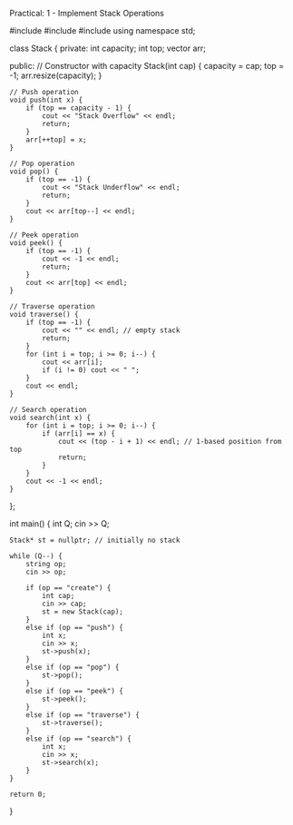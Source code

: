 
Practical: 1 - Implement Stack Operations

#include <iostream>
#include <vector>
#include <string>
using namespace std;

class Stack {
private:
    int capacity;
    int top;
    vector<int> arr;

public:
    // Constructor with capacity
    Stack(int cap) {
        capacity = cap;
        top = -1;
        arr.resize(capacity);
    }

    // Push operation
    void push(int x) {
        if (top == capacity - 1) {
            cout << "Stack Overflow" << endl;
            return;
        }
        arr[++top] = x;
    }

    // Pop operation
    void pop() {
        if (top == -1) {
            cout << "Stack Underflow" << endl;
            return;
        }
        cout << arr[top--] << endl;
    }

    // Peek operation
    void peek() {
        if (top == -1) {
            cout << -1 << endl;
            return;
        }
        cout << arr[top] << endl;
    }

    // Traverse operation
    void traverse() {
        if (top == -1) {
            cout << "" << endl; // empty stack
            return;
        }
        for (int i = top; i >= 0; i--) {
            cout << arr[i];
            if (i != 0) cout << " ";
        }
        cout << endl;
    }

    // Search operation
    void search(int x) {
        for (int i = top; i >= 0; i--) {
            if (arr[i] == x) {
                cout << (top - i + 1) << endl; // 1-based position from top
                return;
            }
        }
        cout << -1 << endl;
    }
};

int main() {
    int Q;
    cin >> Q;

    Stack* st = nullptr; // initially no stack

    while (Q--) {
        string op;
        cin >> op;

        if (op == "create") {
            int cap;
            cin >> cap;
            st = new Stack(cap);
        } 
        else if (op == "push") {
            int x;
            cin >> x;
            st->push(x);
        } 
        else if (op == "pop") {
            st->pop();
        } 
        else if (op == "peek") {
            st->peek();
        } 
        else if (op == "traverse") {
            st->traverse();
        } 
        else if (op == "search") {
            int x;
            cin >> x;
            st->search(x);
        }
    }

    return 0;
}